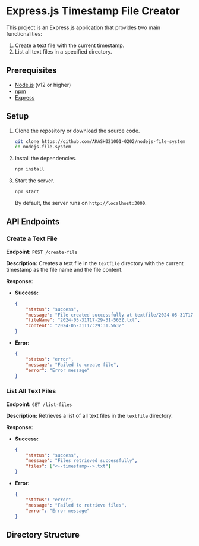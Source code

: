 # Express.js Timestamp File Creator

This project is an Express.js application that provides two main functionalities:
1. Create a text file with the current timestamp.
2. List all text files in a specified directory.

## Prerequisites

- [Node.js](https://nodejs.org/) (v12 or higher)
- [npm](https://www.npmjs.com/)
- [Express](https://expressjs.com/)
## Setup

1. Clone the repository or download the source code.

    ```bash
    git clone https://github.com/AKASH021001-0202/nodejs-file-system
    cd nodejs-file-system
    ```

2. Install the dependencies.

    ```bash
    npm install
    ```

3. Start the server.

    ```bash
    npm start
    ```

    By default, the server runs on `http://localhost:3000`.

## API Endpoints

### Create a Text File

**Endpoint:** `POST /create-file`

**Description:** Creates a text file in the `textfile` directory with the current timestamp as the file name and the file content.

**Response:**

- **Success:**
    ```json
    {
        "status": "success",
        "message": "File created successfully at textfile/2024-05-31T17-29-31-563Z.txt",
        "fileName": "2024-05-31T17-29-31-563Z.txt",
        "content": "2024-05-31T17:29:31.563Z"
    }
    ```
- **Error:**
    ```json
    {
        "status": "error",
        "message": "Failed to create file",
        "error": "Error message"
    }
    ```

### List All Text Files

**Endpoint:** `GET /list-files`

**Description:** Retrieves a list of all text files in the `textfile` directory.

**Response:**

- **Success:**
    ```json
    {
        "status": "success",
        "message": "Files retrieved successfully",
        "files": ["<--timestamp-->.txt"]
    }
    ```
- **Error:**
    ```json
    {
        "status": "error",
        "message": "Failed to retrieve files",
        "error": "Error message"
    }
    ```


## Directory Structure

